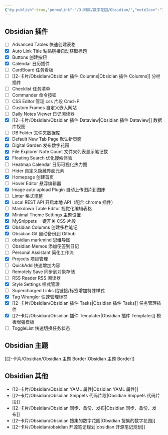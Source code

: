 ```yaml
---
{"dg-publish":true,"permalink":"/3-附属/数字花园/Obsidian/","noteIcon":"1","created":"2024-04-11","updated":"2024-05-09"}
---
```


## Obsidian 插件
- [ ] Advanced Tables 快速创建表格
- [x] Auto Link Title 粘贴链接自动获取标题
- [x] Buttons 创建按钮
- [x] Calendar 日历插件
- [ ] CardBoard 任务看板
- [ ] [[2-卡片/Obsidian/Obsidian 插件 Columns\|Obsidian 插件 Columns]] 分栏插件
- [ ] Checklist 任务清单
- [ ] Commander 命令按钮
- [ ] CSS Editor 管理 css 片段 Cmd+P
- [ ] Custom Frames 自定义嵌入网站
- [ ] Daily Notes Viewer 日记阅读器
- [x] [[2-卡片/Obsidian/Obsidian 插件 Dataview\|Obsidian 插件 Dataview]] 数据库视图
- [ ] DB Folder 文件夹数据库
- [x] Default New Tab Page 默认新页面
- [x] Digital Garden 发布数字花园
- [x] File Explorer Note Count 文件夹列表显示笔记数
- [x] Floating Search 优化搜索体验
- [ ] Heatmap Calendar 日历可视化热力图
- [ ] Hider 自定义隐藏界面元素
- [x] Homepage 创建首页
- [ ] Hover Editor 悬浮编辑器
- [x] Image auto upload Plugin 自动上传图片到图床
- [ ] Linter 格式规整
- [x] Local REST API 开启本地 API（配合 chrome 插件）
- [ ] Markdown Table Editor 视觉化编辑表格
- [x] Minimal Theme Settings 主题设置
- [x] MySnippets 一键开关 CSS 片段
- [x] Obsidian Columns 创建多栏笔记
- [x] Obsidian Git 自动备份到 Github
- [ ] obsidian markmind 思维导图
- [ ] Obsidian Memos 添加便签到日记
- [ ] Personal Assistant 简化工作流
- [x] Projects 项目管理
- [ ] QuickAdd 快速增加内容
- [ ] Remotely Save 同步到对象存储
- [ ] RSS Reader RSS 阅读器
- [x] Style Settings 样式管理
- [ ] Supercharged Links 给链接/标签增加特殊样式
- [x] Tag Wrangler 快速管理标签
- [x] [[2-卡片/Obsidian/Obsidian 插件 Tasks\|Obsidian 插件 Tasks]] 任务管理插件
- [x] [[2-卡片/Obsidian/Obsidian 插件 Templater\|Obsidian 插件 Templater]] 模板增强模板
- [ ] ToggleList 快速切换任务状态

## Obsidian 主题
[[2-卡片/Obsidian/Obsidian 主题 Border\|Obsidian 主题 Border]]

## Obsidian 其他
- [[2-卡片/Obsidian/Obsidian YAML 属性\|Obsidian YAML 属性]]
- [[2-卡片/Obsidian/Obsidian Snippets 代码片段\|Obsidian Snippets 代码片段]]
- [[2-卡片/Obsidian/Obsidian 同步、备份、发布\|Obsidian 同步、备份、发布]]
- [[2-卡片/Obsidian/Obsidian 搜集的数字花园\|Obsidian 搜集的数字花园]]
- [[2-卡片/Obsidian/obsidian 开源笔记规划\|obsidian 开源笔记规划]]